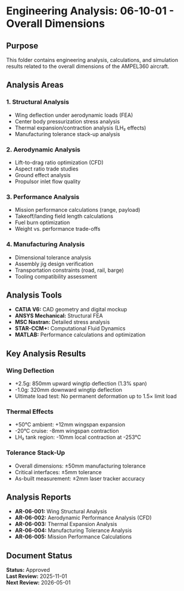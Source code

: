 # Engineering Analysis: 06-10-01 - Overall Dimensions

## Purpose
This folder contains engineering analysis, calculations, and simulation results related to the overall dimensions of the AMPEL360 aircraft.

## Analysis Areas

### 1. Structural Analysis
- Wing deflection under aerodynamic loads (FEA)
- Center body pressurization stress analysis
- Thermal expansion/contraction analysis (LH₂ effects)
- Manufacturing tolerance stack-up analysis

### 2. Aerodynamic Analysis
- Lift-to-drag ratio optimization (CFD)
- Aspect ratio trade studies
- Ground effect analysis
- Propulsor inlet flow quality

### 3. Performance Analysis
- Mission performance calculations (range, payload)
- Takeoff/landing field length calculations
- Fuel burn optimization
- Weight vs. performance trade-offs

### 4. Manufacturing Analysis
- Dimensional tolerance analysis
- Assembly jig design verification
- Transportation constraints (road, rail, barge)
- Tooling compatibility assessment

## Analysis Tools
- **CATIA V6:** CAD geometry and digital mockup
- **ANSYS Mechanical:** Structural FEA
- **MSC Nastran:** Detailed stress analysis
- **STAR-CCM+:** Computational Fluid Dynamics
- **MATLAB:** Performance calculations and optimization

## Key Analysis Results

### Wing Deflection
- +2.5g: 850mm upward wingtip deflection (1.3% span)
- -1.0g: 320mm downward wingtip deflection
- Ultimate load test: No permanent deformation up to 1.5× limit load

### Thermal Effects
- +50°C ambient: +12mm wingspan expansion
- -20°C cruise: -8mm wingspan contraction
- LH₂ tank region: -10mm local contraction at -253°C

### Tolerance Stack-Up
- Overall dimensions: ±50mm manufacturing tolerance
- Critical interfaces: ±5mm tolerance
- As-built measurement: ±2mm laser tracker accuracy

## Analysis Reports
- **AR-06-001:** Wing Structural Analysis
- **AR-06-002:** Aerodynamic Performance Analysis (CFD)
- **AR-06-003:** Thermal Expansion Analysis
- **AR-06-004:** Manufacturing Tolerance Analysis
- **AR-06-005:** Mission Performance Calculations

## Document Status
**Status:** Approved  
**Last Review:** 2025-11-01  
**Next Review:** 2026-05-01
